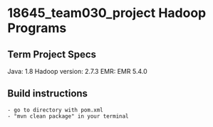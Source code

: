 # 18645_team030_project Hadoop Programs

## Term Project Specs

Java: 1.8
Hadoop version: 2.7.3
EMR: EMR 5.4.0


## Build instructions
	- go to directory with pom.xml
	- "mvn clean package" in your terminal